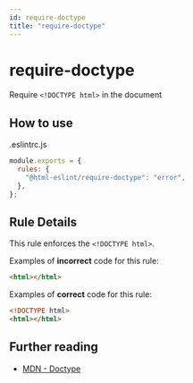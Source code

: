 ```yaml
---
id: require-doctype
title: "require-doctype"
---
```


# require-doctype

Require `<!DOCTYPE html>` in the document

## How to use

.eslintrc.js

```js
module.exports = {
  rules: {
    "@html-eslint/require-doctype": "error",
  },
};
```

## Rule Details

This rule enforces the `<!DOCTYPE html>`.

Examples of **incorrect** code for this rule:

```html
<html></html>
```

Examples of **correct** code for this rule:

```html
<!DOCTYPE html>
<html></html>
```

## Further reading

- [MDN - Doctype](https://developer.mozilla.org/en-US/docs/Glossary/Doctype)
